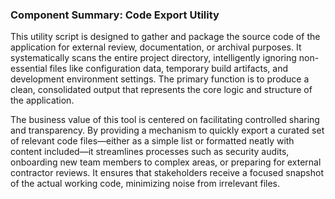 ### Component Summary: Code Export Utility

This utility script is designed to gather and package the source code of the application for external review, documentation, or archival purposes. It systematically scans the entire project directory, intelligently ignoring non-essential files like configuration data, temporary build artifacts, and development environment settings. The primary function is to produce a clean, consolidated output that represents the core logic and structure of the application.

The business value of this tool is centered on facilitating controlled sharing and transparency. By providing a mechanism to quickly export a curated set of relevant code files—either as a simple list or formatted neatly with content included—it streamlines processes such as security audits, onboarding new team members to complex areas, or preparing for external contractor reviews. It ensures that stakeholders receive a focused snapshot of the actual working code, minimizing noise from irrelevant files.
